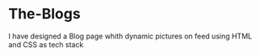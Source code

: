 # The-Blogs
I have designed a Blog page  whith dynamic pictures on  feed using HTML and CSS as tech stack
